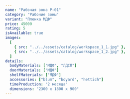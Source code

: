 ```yaml
---
name: "Рабочая зона Р-01"
category: "Рабочие зоны"
variant: "Пленка МДФ"
price: 45000
rating: 5
isAvailable: true
images:
  [
    { src: "../../assets/catalog/workspace_1_1.jpg" },
    { src: "../../assets/catalog/workspace_1_2.jpg" },
  ]
details:
  bodyMaterials: ["МДФ", "ЛДСП"]
  doorMaterials: ["МДФ"]
  shelfMaterials: ["МДФ"]
  accessories: ["blum", "boyard", "hettich"]
  timeProduction: "2 месяца"
  dimensions: "2300 х 1800 х 900"
---
```

